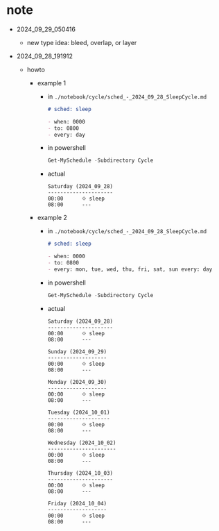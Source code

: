 # note

- 2024_09_29_050416

  - new type idea: bleed, overlap, or layer

- 2024_09_28_191912

  - howto

    - example 1

      - in ``./notebook/cycle/sched_-_2024_09_28_SleepCycle.md``

        ```markdown
        # sched: sleep

        - when: 0000
        - to: 0800
        - every: day
        ```

      - in powershell

        ```powershell
        Get-MySchedule -Subdirectory Cycle
        ```

      - actual

        ```text
        Saturday (2024_09_28)
        ---------------------
        00:00      ⟐ sleep
        08:00      ---
        ```

    - example 2

      - in ``./notebook/cycle/sched_-_2024_09_28_SleepCycle.md``

        ```markdown
        # sched: sleep

        - when: 0000
        - to: 0800
        - every: mon, tue, wed, thu, fri, sat, sun every: day
        ```

      - in powershell

        ```powershell
        Get-MySchedule -Subdirectory Cycle
        ```

      - actual

        ```text
        Saturday (2024_09_28)
        ---------------------
        00:00      ⟐ sleep
        08:00      ---

        Sunday (2024_09_29)
        -------------------
        00:00      ⟐ sleep
        08:00      ---

        Monday (2024_09_30)
        -------------------
        00:00      ⟐ sleep
        08:00      ---

        Tuesday (2024_10_01)
        --------------------
        00:00      ⟐ sleep
        08:00      ---

        Wednesday (2024_10_02)
        ----------------------
        00:00      ⟐ sleep
        08:00      ---

        Thursday (2024_10_03)
        ---------------------
        00:00      ⟐ sleep
        08:00      ---

        Friday (2024_10_04)
        -------------------
        00:00      ⟐ sleep
        08:00      ---
        ```

